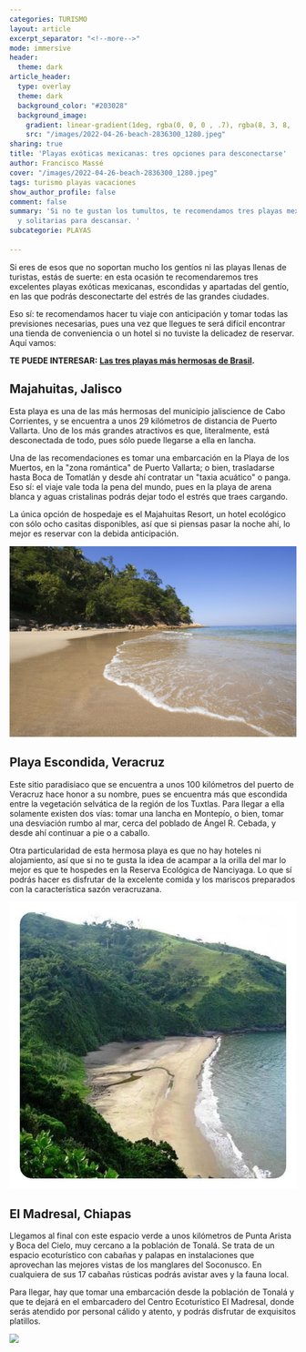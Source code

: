 ```yaml
---
categories: TURISMO
layout: article
excerpt_separator: "<!--more-->"
mode: immersive
header:
  theme: dark
article_header:
  type: overlay
  theme: dark
  background_color: "#203028"
  background_image:
    gradient: linear-gradient(1deg, rgba(0, 0, 0 , .7), rgba(8, 3, 8, .9))
    src: "/images/2022-04-26-beach-2836300_1280.jpeg"
sharing: true
title: 'Playas exóticas mexicanas: tres opciones para desconectarse'
author: Francisco Massé
cover: "/images/2022-04-26-beach-2836300_1280.jpeg"
tags: turismo playas vacaciones
show_author_profile: false
comment: false
summary: 'Si no te gustan los tumultos, te recomendamos tres playas mexicanas exóticas
  y solitarias para descansar. '
subcategorie: PLAYAS

---
```

Si eres de esos que no soportan mucho los gentíos ni las playas llenas de turistas, estás de suerte: en esta ocasión te recomendaremos tres excelentes playas exóticas mexicanas, escondidas y apartadas del gentío, en las que podrás desconectarte del estrés de las grandes ciudades.

Eso sí: te recomendamos hacer tu viaje con anticipación y tomar todas las previsiones necesarias, pues una vez que llegues te será difícil encontrar una tienda de conveniencia o un hotel si no tuviste la delicadez de reservar. Aquí vamos:

**TE PUEDE INTERESAR:** [**Las tres playas más hermosas de Brasil**]()**.**

## Majahuitas, Jalisco

Esta playa es una de las más hermosas del municipio jaliscience de Cabo Corrientes, y se encuentra a unos 29 kilómetros de distancia de Puerto Vallarta. Uno de los más grandes atractivos es que, literalmente, está desconectada de todo, pues sólo puede llegarse a ella en lancha.

Una de las recomendaciones es tomar una embarcación en la Playa de los Muertos, en la "zona romántica" de Puerto Vallarta; o bien, trasladarse hasta Boca de Tomatlán y desde ahí contratar un "taxia acuático" o panga. Eso sí: el viaje vale toda la pena del mundo, pues en la playa de arena blanca y aguas cristalinas podrás dejar todo el estrés que traes cargando.

La única opción de hospedaje es el Majahuitas Resort, un hotel ecológico con sólo ocho casitas disponibles, así que si piensas pasar la noche ahí, lo mejor es reservar con la debida anticipación.

![](/images/2022-04-26-majahuitas_pinterest.jpeg)

## Playa Escondida, Veracruz

Este sitio paradisiaco que se encuentra a unos 100 kilómetros del puerto de Veracruz hace honor a su nombre, pues se encuentra más que escondida entre la vegetación selvática de la región de los Tuxtlas. Para llegar a ella solamente existen dos vías: tomar una lancha en Montepío, o bien, tomar una desviación rumbo al mar, cerca del poblado de Ángel R. Cebada, y desde ahí continuar a pie o a caballo.

Otra particularidad de esta hermosa playa es que no hay hoteles ni alojamiento, así que si no te gusta la idea de acampar a la orilla del mar lo mejor es que te hospedes en la Reserva Ecológica de Nanciyaga. Lo que sí podrás hacer es disfrutar de la excelente comida y los mariscos preparados con la característica sazón veracruzana.

![](/images/2022-04-26-playaescondida.jpeg)

## El Madresal, Chiapas

Llegamos al final con este espacio verde a unos kilómetros de Punta Arista y Boca del Cielo, muy cercano a la población de Tonalá. Se trata de un espacio ecoturístico con cabañas y palapas en instalaciones que aprovechan las mejores vistas de los manglares del Soconusco. En cualquiera de sus 17 cabañas rústicas podrás avistar aves y la fauna local.

Para llegar, hay que tomar una embarcación desde la población de Tonalá y que te dejará en el embarcadero del Centro Ecoturístico El Madresal, donde serás atendido por personal cálido y atento, y podrás disfrutar de exquisitos platillos.

![](https://www.elmadresal.com/gallery/acercade/images/atardecer%20en%20la%20playa.jpg)
